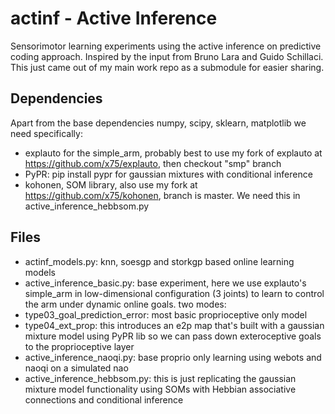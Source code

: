 # actinf - Active Inference

Sensorimotor learning experiments using the active inference on
predictive coding approach. Inspired by the input from Bruno Lara and
Guido Schillaci. This just came out of my main work repo as a
submodule for easier sharing.

## Dependencies

Apart from the base dependencies numpy, scipy, sklearn, matplotlib we
need specifically:
 - explauto for the simple_arm, probably best to use my fork of
   explauto at https://github.com/x75/explauto, then checkout "smp"
   branch
 - PyPR: pip install pypr for gaussian mixtures with conditional inference
 - kohonen, SOM library, also use my fork at
   https://github.com/x75/kohonen, branch is master. We need this in active_inference_hebbsom.py

## Files

 - actinf_models.py: knn, soesgp and storkgp based online learning
   models
 - active_inference_basic.py: base experiment, here we use explauto's
   simple_arm in low-dimensional configuration (3 joints) to learn to
   control the arm under dynamic online goals. two modes:
  - type03_goal_prediction_error: most basic proprioceptive only model
  - type04_ext_prop: this introduces an e2p map that's built with a
    gaussian mixture model using PyPR lib so we can pass down
    exteroceptive goals to the proprioceptive layer
 - active_inference_naoqi.py: base proprio only learning using webots
   and naoqi on a simulated nao
 - active_inference_hebbsom.py: this is just replicating the gaussian
   mixture model functionality using SOMs with Hebbian associative
   connections and conditional inference

